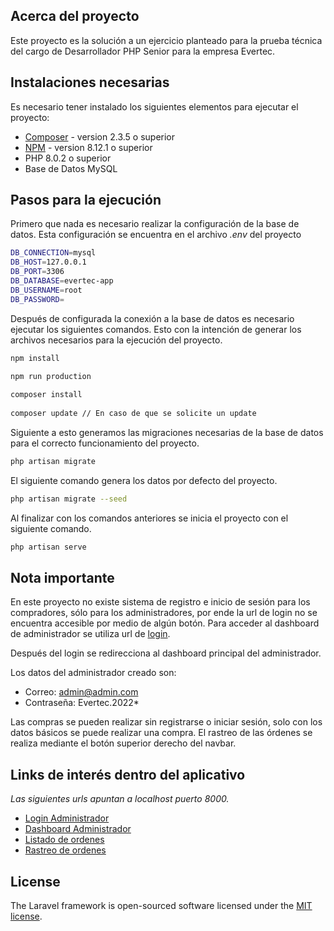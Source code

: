 ## Acerca del proyecto
 
Este proyecto es la solución a un ejercicio planteado para la prueba técnica del cargo de Desarrollador PHP Senior para la empresa Evertec.
 
## Instalaciones necesarias
 
Es necesario tener instalado los siguientes elementos para ejecutar el proyecto:
 
- [Composer](https://getcomposer.org/download/) - version 2.3.5 o superior
- [NPM](https://nodejs.org/es/download/) - version 8.12.1 o superior
- PHP 8.0.2 o superior
- Base de Datos MySQL
 
 
## Pasos para la ejecución
 
 
Primero que nada es necesario realizar la configuración de la base de datos.
Esta configuración se encuentra en el archivo *.env* del proyecto
 
```bash
DB_CONNECTION=mysql
DB_HOST=127.0.0.1
DB_PORT=3306
DB_DATABASE=evertec-app
DB_USERNAME=root
DB_PASSWORD=
```
 
Después de configurada la conexión a la base de datos es necesario ejecutar los siguientes comandos.
Esto con la intención de generar los archivos necesarios para la ejecución del proyecto.
 
```bash
npm install
 
npm run production
```
 
```bash
composer install
 
composer update // En caso de que se solicite un update
```
 
Siguiente a esto generamos las migraciones necesarias de la base de datos para el correcto funcionamiento del proyecto.
 
```bash
php artisan migrate
```
El siguiente comando genera los datos por defecto del proyecto.
 
```bash
php artisan migrate --seed
```
 
Al finalizar con los comandos anteriores se inicia el proyecto con el siguiente comando.
 
```bash
php artisan serve
```
 
## Nota importante
 
En este proyecto no existe sistema de registro e inicio de sesión para los compradores, sólo para los administradores, por ende la url de login no se encuentra accesible por medio de algún botón. Para acceder al dashboard de administrador se utiliza url de [login](http://localhost:8000/login).
 
Después del login se redirecciona al dashboard principal del administrador.
 
Los datos del administrador creado son:
- Correo: admin@admin.com
- Contraseña: Evertec.2022*
 
Las compras se pueden realizar sin registrarse o iniciar sesión, solo con los datos básicos se puede realizar una compra. El rastreo de las órdenes se realiza mediante el botón superior derecho del navbar.
 
## Links de interés dentro del aplicativo

*Las siguientes urls apuntan a localhost puerto 8000.*

- [Login Administrador](http://localhost:8000/login)
- [Dashboard Administrador](http://localhost:8000/admin/dashboard)
- [Listado de ordenes](http://localhost:8000/order/index)
- [Rastreo de ordenes](http://localhost:8000/order/track)
 
 
## License
 
The Laravel framework is open-sourced software licensed under the [MIT license](https://opensource.org/licenses/MIT).

